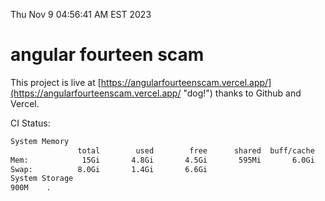 Thu Nov  9 04:56:41 AM EST 2023

# angular fourteen scam


This project is live at [https://angularfourteenscam.vercel.app/](https://angularfourteenscam.vercel.app/ "dog!") thanks to Github and Vercel.

CI Status: 

```bash
System Memory
               total        used        free      shared  buff/cache   available
Mem:            15Gi       4.8Gi       4.5Gi       595Mi       6.0Gi       9.6Gi
Swap:          8.0Gi       1.4Gi       6.6Gi
System Storage
900M	.
